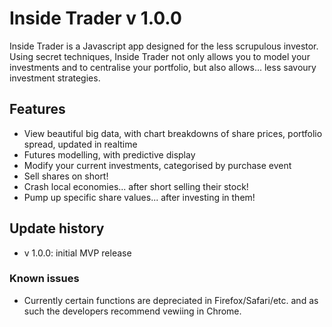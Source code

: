 # Inside Trader v 1.0.0

Inside Trader is a Javascript app designed for the less scrupulous investor.  Using secret techniques, Inside Trader not only allows you to model your investments and to centralise your portfolio, but also allows... less savoury investment strategies.

## Features
- View beautiful big data, with chart breakdowns of share prices, portfolio spread, updated in realtime
- Futures modelling, with predictive display
- Modify your current investments, categorised by purchase event
- Sell shares on short!
- Crash local economies... after short selling their stock!
- Pump up specific share values... after investing in them!

## Update history
- v 1.0.0: initial MVP release

### Known issues
- Currently certain functions are depreciated in Firefox/Safari/etc. and as such the developers recommend vewiing in Chrome.